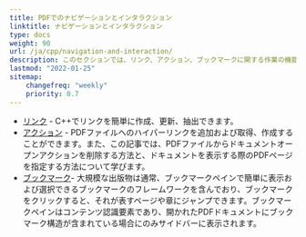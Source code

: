 ```yaml
---
title: PDFでのナビゲーションとインタラクション 
linktitle: ナビゲーションとインタラクション
type: docs
weight: 90
url: /ja/cpp/navigation-and-interaction/
description: このセクションでは、リンク、アクション、ブックマークに関する作業の機能について説明します。
lastmod: "2022-01-25"
sitemap:
    changefreq: "weekly"
    priority: 0.7
---
```


- [リンク](/pdf/ja/cpp/links/) - C++でリンクを簡単に作成、更新、抽出できます。
- [アクション](/pdf/ja/cpp/actions/) - PDFファイルへのハイパーリンクを追加および取得、作成することができます。また、この記事では、PDFファイルからドキュメントオープンアクションを削除する方法と、ドキュメントを表示する際のPDFページを指定する方法について学びます。
- [ブックマーク](/pdf/ja/cpp/bookmarks/)- 大規模な出版物は通常、ブックマークペインで簡単に表示および選択できるブックマークのフレームワークを含んでおり、ブックマークをクリックすると、それが表すページや章にジャンプできます。ブックマークペインはコンテンツ認識要素であり、開かれたPDFドキュメントにブックマーク構造が含まれている場合にのみサイドバーに表示されます。
